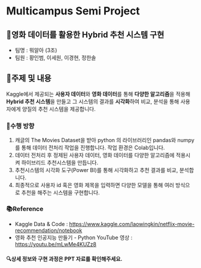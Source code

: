 # Multicampus Semi Project



## :movie_camera:영화 데이터를 활용한 Hybrid 추천 시스템 구현

- 팀명 : 뭐알아 (3조)
- 팀원 : 황인범, 이세원, 이경현, 정한솔



## 📝주제 및 내용

Kaggle에서 제공되는 **사용자 데이터**와 **영화 데이터**를 통해 **다양한 알고리즘**을 적용해 **Hybrid 추천 시스템**을 만들고 그 시스템의 결과를 **시각화**하여 비교, 분석을 통해 사용자에게 양질의 추천 시스템을 제공합니다.



### 📌수행 방향

1. 캐글의 The Movies Dataset을 받아 python 의 라이브러리인 pandas와 numpy를 통해 데이터 전처리 작업을 진행합니다. 작업 환경은 Colab입니다.
2. 데이터 전처리 후 정제된 사용자 데이터, 영화 데이터를 다양한 알고리즘에 적용시켜 하이브리드 추천시스템을 만듭니다.
3. 추천시스템의 시각화 도구(Power BI)를 통해 시각화하고 추천 결과를 비교, 분석합니다.
4. 최종적으로 사용자 id 혹은 영화 제목을 입력하면 다양한 모델을 통해 여러 방식으로 추천을 해주는 시스템을 구현합니다.



### :books:Reference

- Kaggle Data & Code : https://www.kaggle.com/laowingkin/netflix-movie-recommendation/notebook
- 영화 추천 인공지능 만들기 - Python YouTube 영상 : https://youtu.be/mLwMe4KUZz8



#### :mag:상세 정보와 구현 과정은 PPT 자료를 확인해주세요.